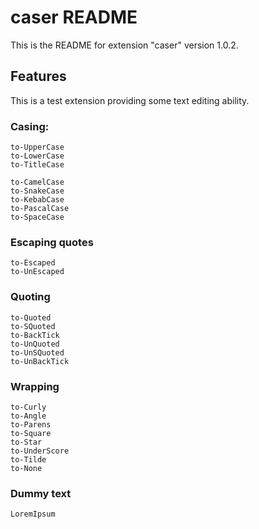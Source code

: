# caser README

This is the README for extension "caser" version 1.0.2.

## Features

This is a test extension providing some text editing ability.

### Casing:

    to-UpperCase
    to-LowerCase
    to-TitleCase
    
    to-CamelCase
    to-SnakeCase
    to-KebabCase
    to-PascalCase
    to-SpaceCase

### Escaping quotes    
    
    to-Escaped
    to-UnEscaped

### Quoting
    
    to-Quoted
    to-SQuoted
    to-BackTick
    to-UnQuoted
    to-UnSQuoted
    to-UnBackTick

### Wrapping

    to-Curly
    to-Angle
    to-Parens
    to-Square
    to-Star
    to-UnderScore
    to-Tilde
    to-None

### Dummy text

    LoremIpsum

